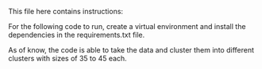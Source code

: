 This file here contains instructions:

For the following code to run, create a virtual environment and install the dependencies in the requirements.txt file.

As of know, the code is able to take the data and cluster them into different clusters with sizes of 35 to 45 each.
